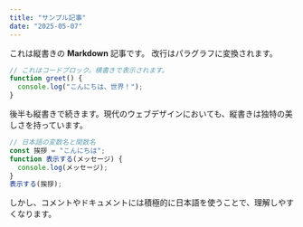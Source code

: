 ```yaml
---
title: "サンプル記事"
date: "2025-05-07"
---
```


これは縦書きの **Markdown** 記事です。
改行はパラグラフに変換されます。

```js
// これはコードブロック。横書きで表示されます。
function greet() {
  console.log("こんにちは、世界！");
}
```

後半も縦書きで続きます。現代のウェブデザインにおいても、縦書きは独特の美しさを持っています。

```js
// 日本語の変数名と関数名
const 挨拶 = "こんにちは";
function 表示する(メッセージ) {
  console.log(メッセージ);
}
表示する(挨拶);
```

しかし、コメントやドキュメントには積極的に日本語を使うことで、理解しやすくなります。
